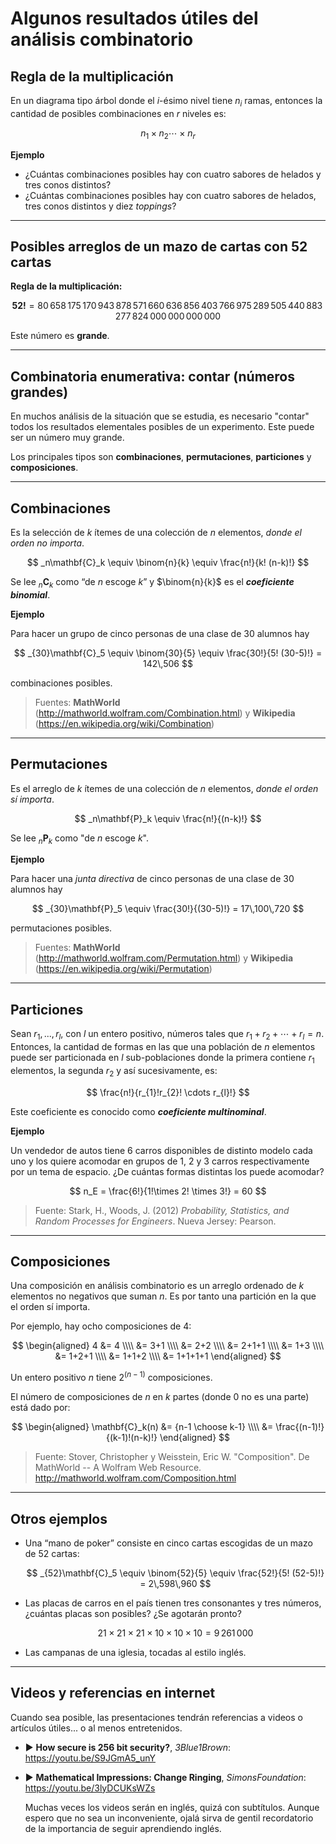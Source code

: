 # Algunos resultados útiles del análisis combinatorio

## Regla de la multiplicación

En un diagrama tipo árbol donde el $i$-ésimo nivel tiene $n_i$ ramas, entonces la cantidad de posibles combinaciones en $r$ niveles es:

$$
n_1 \times n_2 \cdots \times n_r
$$

**Ejemplo**

- ¿Cuántas combinaciones posibles hay con cuatro sabores de helados y tres conos distintos?
- ¿Cuántas combinaciones posibles hay con cuatro sabores de helados, tres conos distintos y diez *toppings*?

---

## Posibles arreglos de un mazo de cartas con 52 cartas

**Regla de la multiplicación:**

$$
\textbf{52!} = 80\,658\,175\,170\,943\,878\,571\,660\,636\,856\,403\,766\,975\,289\,505\,440\,883\,277\,824\,000\,000\,000\,000
$$

Este número es **grande**.

---

## Combinatoria enumerativa: contar (números grandes)

En muchos análisis de la situación que se estudia, es necesario "contar" todos los resultados elementales posibles de un experimento. Este puede ser un número muy grande.

Los principales tipos son **combinaciones**, **permutaciones**, **particiones** y **composiciones**.

---

## Combinaciones

Es la selección de $k$ ítemes de una colección de $n$ elementos, *donde el orden no importa*.

$$
_n\mathbf{C}_k \equiv \binom{n}{k} \equiv \frac{n!}{k! (n-k)!}
$$

Se lee $_n\mathbf{C}_k$ como “de $n$ escoge $k$” y $\binom{n}{k}$ es el **_coeficiente binomial_**.

**Ejemplo**

Para hacer un grupo de cinco personas de una clase de 30 alumnos hay

$$
_{30}\mathbf{C}_5 \equiv \binom{30}{5} \equiv \frac{30!}{5! (30-5)!} = 142\,506
$$

combinaciones posibles.

> Fuentes: **MathWorld** (<http://mathworld.wolfram.com/Combination.html>) y **Wikipedia** (<https://en.wikipedia.org/wiki/Combination>)

---

## Permutaciones

Es el arreglo de $k$ ítemes de una colección de $n$ elementos, *donde el orden sí importa*.

$$
_n\mathbf{P}_k \equiv \frac{n!}{(n-k)!}
$$

Se lee $_n\mathbf{P}_k$ como "de $n$ escoge $k$".

**Ejemplo**

Para hacer una *junta directiva* de cinco personas de una clase de 30 alumnos hay

$$
_{30}\mathbf{P}_5 \equiv \frac{30!}{(30-5)!} = 17\,100\,720
$$

permutaciones posibles.

> Fuentes: **MathWorld** (<http://mathworld.wolfram.com/Permutation.html>) y **Wikipedia** (<https://en.wikipedia.org/wiki/Permutation>)

---

## Particiones

Sean $r_{1}, ..., r_{l}$, con $l$ un entero positivo, números tales que $r_{1}+r_{2}+\cdots+r_{l} = n$. Entonces, la cantidad de formas en las que una población de $n$ elementos puede ser particionada en $l$ sub-poblaciones donde la primera contiene $r_{1}$ elementos, la segunda $r_{2}$ y así sucesivamente, es:

$$
\frac{n!}{r_{1}!r_{2}! \cdots r_{l}!}
$$

Este coeficiente es conocido como **_coeficiente multinominal_**.

**Ejemplo**

Un vendedor de autos tiene 6 carros disponibles de distinto modelo cada uno y los quiere acomodar en grupos de 1, 2 y 3 carros respectivamente por un tema de espacio. ¿De cuántas formas distintas los puede acomodar?

$$
n_E = \frac{6!}{1!\times 2! \times 3!} = 60
$$

> Fuente: Stark, H., Woods, J. (2012) *Probability, Statistics, and Random Processes for Engineers*. Nueva Jersey: Pearson.

---

## Composiciones

Una composición en análisis combinatorio es un arreglo ordenado de $k$ elementos no negativos que suman $n$. Es por tanto una partición en la que el orden sí importa.

Por ejemplo, hay ocho composiciones de 4:

$$
\begin{aligned}
4 &= 4 \\\\
  &= 3+1 \\\\
  &= 2+2 \\\\
  &= 2+1+1 \\\\
  &= 1+3 \\\\
  &= 1+2+1 \\\\
  &= 1+1+2 \\\\
  &= 1+1+1+1
\end{aligned}
$$

Un entero positivo $n$ tiene $2^{(n-1)}$ composiciones.

El número de composiciones de $n$ en $k$ partes (donde 0 no es una parte) está dado por:

$$
\begin{aligned}
\mathbf{C}_k(n) &= {n-1 \choose k-1} \\\\
                &= \frac{(n-1)!}{(k-1)!(n-k)!}
\end{aligned}
$$

> Fuente: Stover, Christopher y Weisstein, Eric W. "Composition". De MathWorld -- A Wolfram Web Resource. <http://mathworld.wolfram.com/Composition.html>

---

## Otros ejemplos

- Una “mano de poker” consiste en cinco cartas escogidas de un mazo de 52 cartas:

  $$
  _{52}\mathbf{C}_5 \equiv \binom{52}{5} \equiv \frac{52!}{5! (52-5)!} = 2\,598\,960
  $$

- Las placas de carros en el país tienen tres consonantes y tres números, ¿cuántas placas son posibles? ¿Se agotarán pronto?

  $$
  21 \times 21 \times 21 \times 10 \times 10 \times 10 = 9\,261\,000
  $$

- Las campanas de una iglesia, tocadas al estilo inglés.

---

## Videos y referencias en internet

Cuando sea posible, las presentaciones tendrán referencias a videos o artículos útiles... o al menos entretenidos.

- ▶ **How secure is 256 bit security?**, *3Blue1Brown*: <https://youtu.be/S9JGmA5_unY>
- ▶ **Mathematical Impressions: Change Ringing**, *SimonsFoundation*: <https://youtu.be/3lyDCUKsWZs>


  Muchas veces los videos serán en inglés, quizá con subtítulos. Aunque espero que no sea un inconveniente, ojalá sirva de gentil recordatorio de la importancia de seguir aprendiendo inglés.